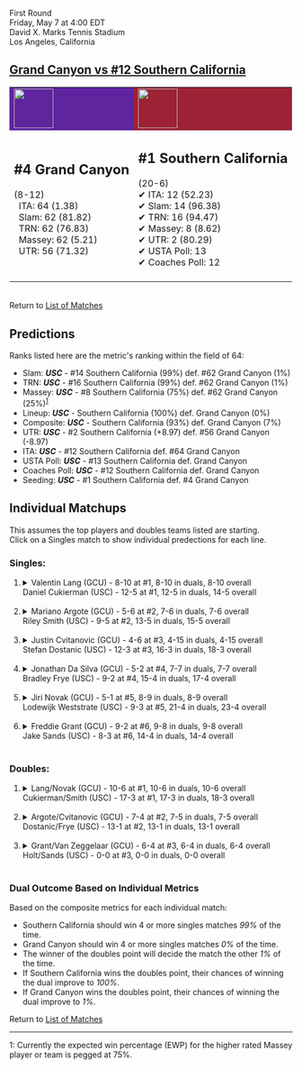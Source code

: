 First Round  
Friday, May 7 at 4:00 EDT  
David X. Marks Tennis Stadium  
Los Angeles, California  
## [Grand Canyon vs #12 Southern California](https://www.ncaa.com/game/5833381)  

<table><tr style="background-color: #d9d9d9 !important"><td style="background-color: #5F259F !important"><img src="https://www.ncaa.com/sites/default/files/images/logos/schools/g/grand-canyon.70.png" width="70" height="70" /></td><td style="background-color: #9D2235 !important"><img src="https://www.ncaa.com/sites/default/files/images/logos/schools/s/southern-california.70.png" width="70" height="70" /></td></tr><tr>
<td>  

<h2>#4 Grand Canyon</h2>  
(8-12)<br>  
&nbsp; ITA: 64 (1.38)<br>  
&nbsp; Slam: 62 (81.82)<br>  
&nbsp; TRN: 62 (76.83)<br>  
&nbsp; Massey: 62 (5.21)<br>  
&nbsp; UTR: 56 (71.32)<br>  
<br>  

</td>
<td>  

<h2>#1 Southern California</h2>  
(20-6)<br>  
&#10004; ITA: 12 (52.23)<br>  
&#10004; Slam: 14 (96.38)<br>  
&#10004; TRN: 16 (94.47)<br>  
&#10004; Massey: 8 (8.62)<br>  
&#10004; UTR: 2 (80.29)<br>  
&#10004; USTA Poll: 13<br>  
&#10004; Coaches Poll: 12<br>  
<br>  

</td>
</tr></table>  


<br>Return to [List of Matches](../index.md)  

## Predictions  

Ranks listed here are the metric's ranking within the field of 64:  
- Slam: ***USC*** - #14 Southern California (99%) def. #62 Grand Canyon (1%)  
- TRN: ***USC*** - #16 Southern California (99%) def. #62 Grand Canyon (1%)  
- Massey: ***USC*** - #8 Southern California (75%) def. #62 Grand Canyon (25%)<sup>[1](#footnote1)</sup>  
- Lineup: ***USC*** - Southern California (100%) def. Grand Canyon (0%)  
- Composite: ***USC*** - Southern California (93%) def. Grand Canyon (7%)  
- UTR: ***USC*** - #2 Southern California (+8.97) def. #56 Grand Canyon (-8.97)  
- ITA: ***USC*** - #12 Southern California def. #64 Grand Canyon  
- USTA Poll: ***USC*** - #13 Southern California def. Grand Canyon  
- Coaches Poll: ***USC*** - #12 Southern California def. Grand Canyon  
- Seeding: ***USC*** - #1 Southern California def. #4 Grand Canyon  

## Individual Matchups  
This assumes the top players and doubles teams listed are starting.  
Click on a Singles match to show individual predections for each line.  

### Singles:  

<ol>
<li><details>
<summary markdown="span">Valentin Lang (GCU) - 8-10 at #1, 8-10 in duals, 8-10 overall<br>Daniel Cukierman (USC) - 12-5 at #1, 12-5 in duals, 14-5 overall</summary>
<h4>Predictions</h4><ul>
<li>Slam: <b><i>USC</i></b> - Cukierman (98%) def. Lang (2%)</li>  
<li>TRN: <b><i>USC</i></b> - Cukierman (99%) def. Lang (1%)</li>  
<li>Massey: <b><i>USC</i></b> - Cukierman (75%) def. Lang (25%)<sup><a href="#footnote1">1</a></sup></li>  
<li>UTR: <b><i>USC</i></b> - Cukierman (97%) def. Lang (3%)</li>  
<li>Composite: <b><i>USC</i></b> - Cukierman (92%) def. Lang (8%)</li>  
<li>ITA: <b><i>USC</i></b> - Cukierman (16.39) def. Lang (1.42)</li>  
</ul>
</details>&nbsp;</li>
<li><details>
<summary markdown="span">Mariano Argote (GCU) - 5-6 at #2, 7-6 in duals, 7-6 overall<br>Riley Smith (USC) - 9-5 at #2, 13-5 in duals, 15-5 overall</summary>
<h4>Predictions</h4><ul>
<li>Slam: <b><i>USC</i></b> - Smith (98%) def. Argote (2%)</li>  
<li>TRN: <b><i>USC</i></b> - Smith (99%) def. Argote (1%)</li>  
<li>Massey: <b><i>USC</i></b> - Smith (75%) def. Argote (25%)<sup><a href="#footnote1">1</a></sup></li>  
<li>UTR: <b><i>USC</i></b> - Smith (97%) def. Argote (3%)</li>  
<li>Composite: <b><i>USC</i></b> - Smith (92%) def. Argote (8%)</li>  
<li>ITA: <b><i>USC</i></b> - Smith (15.48) def. Argote (1.91)</li>  
</ul>
</details>&nbsp;</li>
<li><details>
<summary markdown="span">Justin Cvitanovic (GCU) - 4-6 at #3, 4-15 in duals, 4-15 overall<br>Stefan Dostanic (USC) - 12-3 at #3, 16-3 in duals, 18-3 overall</summary>
<h4>Predictions</h4><ul>
<li>Slam: <b><i>USC</i></b> - Dostanic (99%) def. Cvitanovic (1%)</li>  
<li>TRN: <b><i>USC</i></b> - Dostanic (99%) def. Cvitanovic (1%)</li>  
<li>Massey: <b><i>USC</i></b> - Dostanic (75%) def. Cvitanovic (25%)<sup><a href="#footnote1">1</a></sup></li>  
<li>UTR: <b><i>USC</i></b> - Dostanic (98%) def. Cvitanovic (2%)</li>  
<li>Composite: <b><i>USC</i></b> - Dostanic (93%) def. Cvitanovic (7%)</li>  
<li>ITA: <b><i>USC</i></b> - Dostanic (5.43) def. Cvitanovic (0.00)</li>  
</ul>
</details>&nbsp;</li>
<li><details>
<summary markdown="span">Jonathan Da Silva (GCU) - 5-2 at #4, 7-7 in duals, 7-7 overall<br>Bradley Frye (USC) - 9-2 at #4, 15-4 in duals, 17-4 overall</summary>
<h4>Predictions</h4><ul>
<li>Slam: <b><i>USC</i></b> - Frye (99%) def. Silva (1%)</li>  
<li>TRN: <b><i>USC</i></b> - Frye (99%) def. Silva (1%)</li>  
<li>Massey: <b><i>USC</i></b> - Frye (75%) def. Silva (25%)<sup><a href="#footnote1">1</a></sup></li>  
<li>UTR: <b><i>USC</i></b> - Frye (98%) def. Silva (2%)</li>  
<li>Composite: <b><i>USC</i></b> - Frye (93%) def. Silva (7%)</li>  
<li>ITA: <b><i>USC</i></b> - Frye (2.44) def. Silva (1.73)</li>  
</ul>
</details>&nbsp;</li>
<li><details>
<summary markdown="span">Jiri Novak (GCU) - 5-1 at #5, 8-9 in duals, 8-9 overall<br>Lodewijk Weststrate (USC) - 9-3 at #5, 21-4 in duals, 23-4 overall</summary>
<h4>Predictions</h4><ul>
<li>Slam: <b><i>USC</i></b> - Weststrate (99%) def. Novak (1%)</li>  
<li>TRN: <b><i>USC</i></b> - Weststrate (99%) def. Novak (1%)</li>  
<li>Massey: <b><i>USC</i></b> - Weststrate (75%) def. Novak (25%)<sup><a href="#footnote1">1</a></sup></li>  
<li>UTR: <b><i>USC</i></b> - Weststrate (98%) def. Novak (2%)</li>  
<li>Composite: <b><i>USC</i></b> - Weststrate (93%) def. Novak (7%)</li>  
<li>ITA: <b><i>USC</i></b> - Weststrate (2.93) def. Novak (1.55)</li>  
</ul>
</details>&nbsp;</li>
<li><details>
<summary markdown="span">Freddie Grant (GCU) - 9-2 at #6, 9-8 in duals, 9-8 overall<br>Jake Sands (USC) - 8-3 at #6, 14-4 in duals, 14-4 overall</summary>
<h4>Predictions</h4><ul>
<li>Slam: <b><i>USC</i></b> - Sands (98%) def. Grant (2%)</li>  
<li>TRN: <b><i>USC</i></b> - Sands (99%) def. Grant (1%)</li>  
<li>Massey: <b><i>USC</i></b> - Sands (75%) def. Grant (25%)<sup><a href="#footnote1">1</a></sup></li>  
<li>UTR: <b><i>USC</i></b> - Sands (94%) def. Grant (6%)</li>  
<li>Composite: <b><i>USC</i></b> - Sands (91%) def. Grant (9%)</li>  
<li>ITA: <b><i>USC</i></b> - Sands (2.42) def. Grant (1.60)</li>  
</ul>
</details>&nbsp;</li>
</ol>

### Doubles:  

<ol>
<li><details>
<summary markdown="span">Lang/Novak (GCU) - 10-6 at #1, 10-6 in duals, 10-6 overall<br>Cukierman/Smith (USC) - 17-3 at #1, 17-3 in duals, 18-3 overall</summary>
<br>Sorry, we don't have any metrics for this match
</details>&nbsp;</li>
<li><details>
<summary markdown="span">Argote/Cvitanovic (GCU) - 7-4 at #2, 7-5 in duals, 7-5 overall<br>Dostanic/Frye (USC) - 13-1 at #2, 13-1 in duals, 13-1 overall</summary>
<br>Sorry, we don't have any metrics for this match
</details>&nbsp;</li>
<li><details>
<summary markdown="span">Grant/Van Zeggelaar (GCU) - 6-4 at #3, 6-4 in duals, 6-4 overall<br>Holt/Sands (USC) - 0-0 at #3, 0-0 in duals, 0-0 overall</summary>
<br>Sorry, we don't have any metrics for this match
</details>&nbsp;</li>
</ol>

### Dual Outcome Based on Individual Metrics  
  
Based on the composite metrics for each individual match:  
- Southern California should win 4 or more singles matches _99%_ of the time.  
- Grand Canyon should win 4 or more singles matches _0%_ of the time.  
- The winner of the doubles point will decide the match the other _1%_ of the time.  
- If Southern California wins the doubles point, their chances of winning the dual improve to _100%_.  
- If Grand Canyon wins the doubles point, their chances of winning the dual improve to _1%_.  
  
Return to [List of Matches](../index.md)  
  
------
<a name="footnote1">1</a>: Currently the expected win percentage (EWP) for the higher rated Massey player or team is pegged at 75%.
